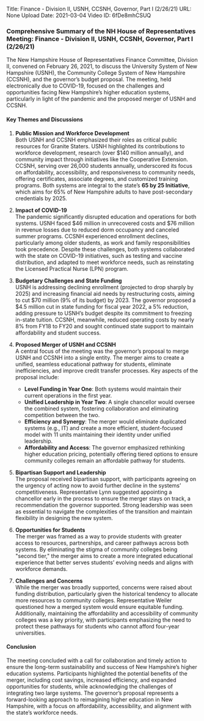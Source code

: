 Title: Finance - Division II, USNH, CCSNH, Governor, Part I (2/26/21)
URL: None
Upload Date: 2021-03-04
Video ID: 6fDe8mhCSUQ

### Comprehensive Summary of the NH House of Representatives Meeting: Finance - Division II, USNH, CCSNH, Governor, Part I (2/26/21)

The New Hampshire House of Representatives Finance Committee, Division II, convened on February 26, 2021, to discuss the University System of New Hampshire (USNH), the Community College System of New Hampshire (CCSNH), and the governor’s budget proposal. The meeting, held electronically due to COVID-19, focused on the challenges and opportunities facing New Hampshire’s higher education systems, particularly in light of the pandemic and the proposed merger of USNH and CCSNH.

#### **Key Themes and Discussions**

1. **Public Mission and Workforce Development**  
   Both USNH and CCSNH emphasized their roles as critical public resources for Granite Staters. USNH highlighted its contributions to workforce development, research (over $140 million annually), and community impact through initiatives like the Cooperative Extension. CCSNH, serving over 26,000 students annually, underscored its focus on affordability, accessibility, and responsiveness to community needs, offering certificates, associate degrees, and customized training programs. Both systems are integral to the state’s **65 by 25 Initiative**, which aims for 65% of New Hampshire adults to have post-secondary credentials by 2025.

2. **Impact of COVID-19**  
   The pandemic significantly disrupted education and operations for both systems. USNH faced $46 million in unrecovered costs and $76 million in revenue losses due to reduced dorm occupancy and canceled summer programs. CCSNH experienced enrollment declines, particularly among older students, as work and family responsibilities took precedence. Despite these challenges, both systems collaborated with the state on COVID-19 initiatives, such as testing and vaccine distribution, and adapted to meet workforce needs, such as reinstating the Licensed Practical Nurse (LPN) program.

3. **Budgetary Challenges and State Funding**  
   USNH is addressing declining enrollment (projected to drop sharply by 2025) and increasing financial aid needs by restructuring costs, aiming to cut $70 million (9% of its budget) by 2023. The governor proposed a $4.5 million cut in state funding for fiscal year 2022, a 5% reduction, adding pressure to USNH’s budget despite its commitment to freezing in-state tuition. CCSNH, meanwhile, reduced operating costs by nearly 8% from FY18 to FY20 and sought continued state support to maintain affordability and student success.

4. **Proposed Merger of USNH and CCSNH**  
   A central focus of the meeting was the governor’s proposal to merge USNH and CCSNH into a single entity. The merger aims to create a unified, seamless educational pathway for students, eliminate inefficiencies, and improve credit transfer processes. Key aspects of the proposal include:  
   - **Level Funding in Year One**: Both systems would maintain their current operations in the first year.  
   - **Unified Leadership in Year Two**: A single chancellor would oversee the combined system, fostering collaboration and eliminating competition between the two.  
   - **Efficiency and Synergy**: The merger would eliminate duplicated systems (e.g., IT) and create a more efficient, student-focused model with 11 units maintaining their identity under unified leadership.  
   - **Affordability and Access**: The governor emphasized rethinking higher education pricing, potentially offering tiered options to ensure community colleges remain an affordable pathway for students.  

5. **Bipartisan Support and Leadership**  
   The proposal received bipartisan support, with participants agreeing on the urgency of acting now to avoid further decline in the systems’ competitiveness. Representative Lynn suggested appointing a chancellor early in the process to ensure the merger stays on track, a recommendation the governor supported. Strong leadership was seen as essential to navigate the complexities of the transition and maintain flexibility in designing the new system.

6. **Opportunities for Students**  
   The merger was framed as a way to provide students with greater access to resources, partnerships, and career pathways across both systems. By eliminating the stigma of community colleges being "second tier," the merger aims to create a more integrated educational experience that better serves students’ evolving needs and aligns with workforce demands.

7. **Challenges and Concerns**  
   While the merger was broadly supported, concerns were raised about funding distribution, particularly given the historical tendency to allocate more resources to community colleges. Representative Weiler questioned how a merged system would ensure equitable funding. Additionally, maintaining the affordability and accessibility of community colleges was a key priority, with participants emphasizing the need to protect these pathways for students who cannot afford four-year universities.

#### **Conclusion**  
The meeting concluded with a call for collaboration and timely action to ensure the long-term sustainability and success of New Hampshire’s higher education systems. Participants highlighted the potential benefits of the merger, including cost savings, increased efficiency, and expanded opportunities for students, while acknowledging the challenges of integrating two large systems. The governor’s proposal represents a forward-looking approach to reimagining higher education in New Hampshire, with a focus on affordability, accessibility, and alignment with the state’s workforce needs.